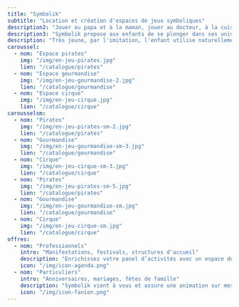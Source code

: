 ```yaml
---
title: "Symbolik"
subtitle: "Location et création d'espaces de jeux symboliques"
description2: "Jouer au papa et à la maman, jouer au docteur, à la cuisine ou aux cowboys : les jeux d’imitation entrent très tôt dans la vie d’un enfant et l’accompagnent dans son développement."
description3: "Symbolik propose aux enfants de se plonger dans ses univers singuliers et poétique ! Réalistes ou fantasques, les univers s'adaptent à l'âge pour laisser la liberté à l'imaginaire de se développer."
description: "Très jeune, par l'imitation, l'enfant utilise naturellement le jeu symbolique pour développer sa motricité, apprendre les gestes du quotidien et les expérimenter. Le symbolique lui sert à comprendre le monde dans lequel il vit."
caroussel:
  - nom: "Espace pirates"
    img: "/img/en-jeu-pirates.jpg"
    lien: "/catalogue/pirates"
  - nom: "Espace gourmandise"
    img: "/img/en-jeu-gourmandise-2.jpg"   
    lien: "/catalogue/gourmandise"
  - nom: "Espace cirque"
    img: "/img/en-jeu-cirque.jpg"
    lien: "/catalogue/cirque"
carousselsm:
  - nom: "Pirates"
    img: "/img/en-jeu-pirates-sm-2.jpg"
    lien: "/catalogue/pirates"
  - nom: "Gourmandise"
    img: "/img/en-jeu-gourmandise-sm-3.jpg"   
    lien: "/catalogue/gourmandise"
  - nom: "Cirque"
    img: "/img/en-jeu-cirque-sm-3.jpg"
    lien: "/catalogue/cirque"
  - nom: "Pirates"
    img: "/img/en-jeu-pirates-sm-5.jpg"
    lien: "/catalogue/pirates"
  - nom: "Gourmandise"
    img: "/img/en-jeu-gourmandise-sm.jpg"   
    lien: "/catalogue/gourmandise"
  - nom: "Cirque"
    img: "/img/en-jeu-cirque-sm.jpg"
    lien: "/catalogue/cirque"
offres:
  - nom: "Professionnels"
    intro: "Manifestations, festivals, structures d'accueil"
    description: "Enrichissez votre panel d’activités avec un espace de jeu original pour l’enfant."
    icon: "/img/icon-agenda.png"
  - nom: "Particuliers"
    intro: "Anniversaires, mariages, fêtes de famille"
    description: "Symbolik vient à vous et assure une animation sur mesure pour votre événement !"
    icon: "/img/icon-fanion.png"
---
```

